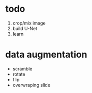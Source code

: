 # todo

1. crop/mix image
1. build U-Net
1. learn

# data augmentation

- scramble
- rotate
- flip
- overwraping slide
